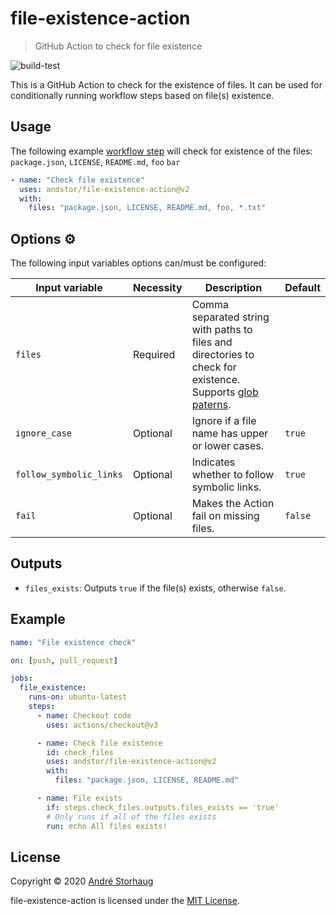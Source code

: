# file-existence-action

> GitHub Action to check for file existence

![build-test](https://github.com/andstor/file-existence-action/workflows/build/badge.svg)

This is a GitHub Action to check for the existence of files. It can be used for conditionally running workflow steps based on file(s) existence. 

## Usage

The following example [workflow step](https://help.github.com/en/actions/configuring-and-managing-workflows/configuring-a-workflow) will check for existence of the files: `package.json`, `LICENSE`, `README.md`, `foo` `bar`

```yml
- name: "Check file existence"
  uses: andstor/file-existence-action@v2
  with:
    files: "package.json, LICENSE, README.md, foo, *.txt"
```

## Options ⚙️

The following input variables options can/must be configured:

|Input variable|Necessity|Description|Default|
|----|----|----|----|
|`files`|Required|Comma separated string with paths to files and directories to check for existence. Supports [glob paterns](https://github.com/isaacs/node-glob).||
|`ignore_case`|Optional|Ignore if a file name has upper or lower cases.|`true`|
|`follow_symbolic_links`|Optional|Indicates whether to follow symbolic links.|`true`|
|`fail`|Optional|Makes the Action fail on missing files.|`false`|

## Outputs
- `files_exists`: Outputs `true` if the file(s) exists, otherwise `false`.

## Example

```yml
name: "File existence check"

on: [push, pull_request]

jobs:
  file_existence:
    runs-on: ubuntu-latest
    steps:
      - name: Checkout code
        uses: actions/checkout@v3

      - name: Check file existence
        id: check_files
        uses: andstor/file-existence-action@v2
        with:
          files: "package.json, LICENSE, README.md"

      - name: File exists
        if: steps.check_files.outputs.files_exists == 'true'
        # Only runs if all of the files exists
        run: echo All files exists!
```

## License

Copyright © 2020 [André Storhaug](https://github.com/andstor)

file-existence-action is licensed under the [MIT License](https://github.com/andstor/file-existence-ation/blob/master/LICENSE).
